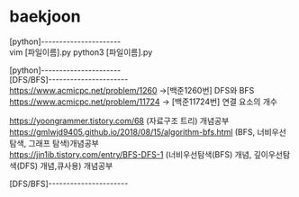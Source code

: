 # baekjoon

[python]----------------------     
vim [파일이름].py
python3 [파일이름].py

[python]----------------------      
[DFS/BFS]----------------------             
https://www.acmicpc.net/problem/1260 ->[백준1260번] DFS와 BFS          
https://www.acmicpc.net/problem/11724 -> [백준11724번] 연결 요소의 개수      


https://yoongrammer.tistory.com/68 (자료구조 트리) 개념공부           
https://gmlwjd9405.github.io/2018/08/15/algorithm-bfs.html  (BFS, 너비우선탐색, 그래프 탐색)개념공부    
https://jin1ib.tistory.com/entry/BFS-DFS-1 (너비우선탐색(BFS) 개념, 깊이우선탐색(DFS) 개념,큐사용) 개념공부


[DFS/BFS]----------------------         
